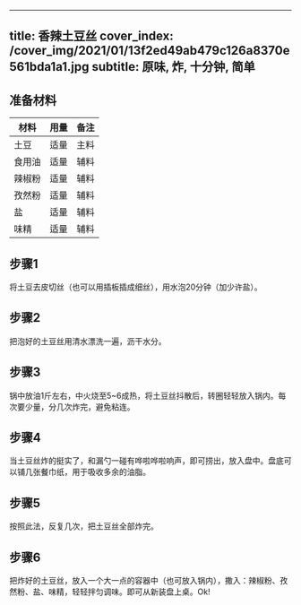 
---
title: 香辣土豆丝
cover_index: /cover_img/2021/01/13f2ed49ab479c126a8370e561bda1a1.jpg
subtitle: 原味, 炸, 十分钟, 简单
---

## 准备材料

| 材料     | 用量 | 备注|
| ------- | ----- | --- |
| 土豆 | 适量| 主料 |
| 食用油 | 适量| 辅料 |
| 辣椒粉 | 适量| 辅料 |
| 孜然粉 | 适量| 辅料 |
| 盐 | 适量| 辅料 |
| 味精 | 适量| 辅料 |

## 步骤1

将土豆去皮切丝（也可以用插板插成细丝），用水泡20分钟（加少许盐）。

## 步骤2

把泡好的土豆丝用清水漂洗一遍，沥干水分。

## 步骤3

锅中放油1斤左右，中火烧至5~6成热，将土豆丝抖散后，转圈轻轻放入锅内。每次要少量，分几次炸完，避免粘连。

## 步骤4

当土豆丝炸的挺实了，和漏勺一碰有哗啦哗啦响声，即可捞出，放入盘中。盘底可以铺几张餐巾纸，用于吸收多余的油脂。

## 步骤5

按照此法，反复几次，把土豆丝全部炸完。

## 步骤6

把炸好的土豆丝，放入一个大一点的容器中（也可放入锅内），撒入：辣椒粉、孜然粉、盐、味精，轻轻拌匀调味。即可从新装盘上桌。Ok!

